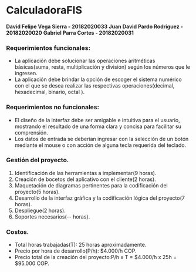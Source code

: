 # CalculadoraFIS

**David Felipe Vega Sierra - 20182020033**
**Juan David Pardo Rodriguez - 20182020020**
**Gabriel Parra Cortes - 20182020031**

### Requerimientos funcionales: 

- La aplicación debe solucionar las operaciones aritméticas básicas(suma, resta, multiplicación y división) según los números que le ingresen.
- La aplicación debe brindar la opción de escoger el sistema numérico con el que se desea realizar las respectivas operaciones(decimal, hexadecimal, binario, octal ).

### Requerimientos no funcionales:

- El diseño de la interfaz debe ser amigable e intuitiva para el usuario, mostrando el resultado de una forma clara y concisa para facilitar su comprensión.
- Los datos de entrada se deberían ingresar con la selección de un botón mediante el mouse o con acción de alguna tecla requerida del teclado.

### Gestión del proyecto.

1. Identificación de las herramientas a implementar(9 horas).
2. Creación de bocetos del aplicativo con el cliente(2 horas).
3. Maquetación de diagramas pertinentes para la codificación del proyecto(5 horas).
4. Desarrollo de la interfaz gráfica y la codificación lógica del proyecto(7 horas). 
5. Despliegue(2 horas).
6. Soportes necesarios(-- horas).

### Costos.

- Total horas trabajadas(T): 25 horas aproximadamente.
- Precio por hora de desarrollo(P/h): $4.000/h COP.
- Precio total de la creación del proyecto:P/h x T =  $4.000/h x 25h = $95.000 COP.